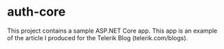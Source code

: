 # auth-core
This project contains a sample ASP.NET Core app. This app is an example of the article I produced for the Telerik Blog (telerik.com/blogs).
